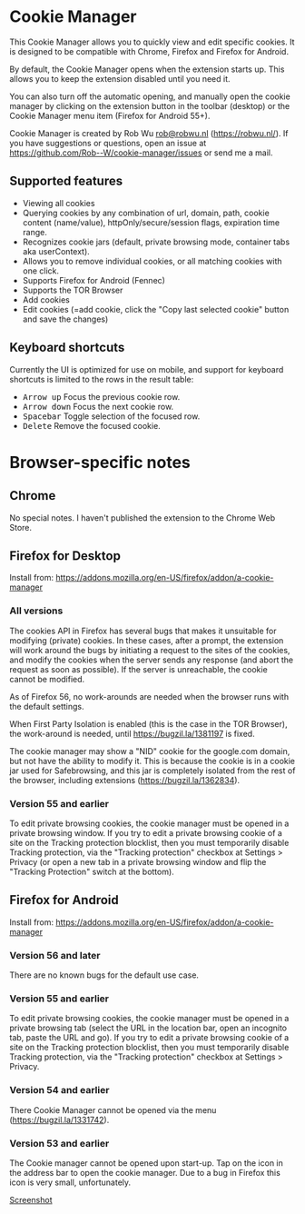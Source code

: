 # Cookie Manager

This Cookie Manager allows you to quickly view and edit specific cookies.
It is designed to be compatible with Chrome, Firefox and Firefox for Android.

By default, the Cookie Manager opens when the extension starts up. This allows
you to keep the extension disabled until you need it.

You can also turn off the automatic opening, and manually open the cookie
manager by clicking on the extension button in the toolbar (desktop) or the
Cookie Manager menu item (Firefox for Android 55+).

Cookie Manager is created by Rob Wu <rob@robwu.nl> (https://robwu.nl/).
If you have suggestions or questions, open an issue at https://github.com/Rob--W/cookie-manager/issues or send me a mail.

## Supported features

- Viewing all cookies
- Querying cookies by any combination of url, domain, path, cookie content (name/value), httpOnly/secure/session flags, expiration time range.
- Recognizes cookie jars (default, private browsing mode, container tabs aka userContext).
- Allows you to remove individual cookies, or all matching cookies with one click.
- Supports Firefox for Android (Fennec)
- Supports the TOR Browser
- Add cookies
- Edit cookies (=add cookie, click the "Copy last selected cookie" button and save the changes)


## Keyboard shortcuts

Currently the UI is optimized for use on mobile, and support for keyboard shortcuts is limited to
the rows in the result table:

- <kbd>Arrow up</kbd> Focus the previous cookie row.
- <kbd>Arrow down</kbd> Focus the next cookie row.
- <kbd>Spacebar</kbd> Toggle selection of the focused row.
- <kbd>Delete</kbd> Remove the focused cookie.

# Browser-specific notes
## Chrome
No special notes. I haven't published the extension to the Chrome Web Store.

## Firefox for Desktop
Install from: https://addons.mozilla.org/en-US/firefox/addon/a-cookie-manager

### All versions
The cookies API in Firefox has several bugs that makes it unsuitable for
modifying (private) cookies. In these cases, after a prompt, the extension will
work around the bugs by initiating a request to the sites of the cookies, and
modify the cookies when the server sends any response (and abort the request as
soon as possible).
If the server is unreachable, the cookie cannot be modified.

As of Firefox 56, no work-arounds are needed when the browser runs with the
default settings.

When First Party Isolation is enabled (this is the case in the TOR Browser),
the work-around is needed, until https://bugzil.la/1381197 is fixed.

The cookie manager may show a "NID" cookie for the google.com domain, but
not have the ability to modify it. This is because the cookie is in a cookie jar
used for Safebrowsing, and this jar is completely isolated from the rest of the
browser, including extensions (https://bugzil.la/1362834).

### Version 55 and earlier
To edit private browsing cookies, the cookie manager must be opened in a private
browsing window. If you try to edit a private browsing cookie of a
site on the Tracking protection blocklist, then you must temporarily disable
Tracking protection, via the "Tracking protection" checkbox at Settings >
Privacy (or open a new tab in a private browsing window and flip the
"Tracking Protection" switch at the bottom).

## Firefox for Android
Install from: https://addons.mozilla.org/en-US/firefox/addon/a-cookie-manager

### Version 56 and later
There are no known bugs for the default use case.

### Version 55 and earlier
To edit private browsing cookies, the cookie manager must be opened in a
private browsing tab (select the URL in the location bar, open an incognito
tab, paste the URL and go). If you try to edit a private browsing cookie of a
site on the Tracking protection blocklist, then you must temporarily disable
Tracking protection, via the "Tracking protection" checkbox at Settings >
Privacy.

### Version 54 and earlier
There Cookie Manager cannot be opened via the menu (https://bugzil.la/1331742).

### Version 53 and earlier
The Cookie manager cannot be opened upon start-up. Tap on the icon in the
address bar to open the cookie manager. Due to a bug in Firefox this icon is
very small, unfortunately.

[Screenshot](https://addons.cdn.mozilla.net/user-media/previews/full/183/183935.png)
